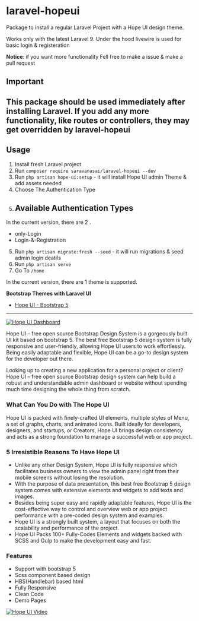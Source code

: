 # laravel-hopeui

Package to install a regular Laravel Project  with a Hope UI design theme.

Works only with the latest Laravel 9. Under the hood livewire is used for basic login & registeration



**Notice**: if you want more functionality Fell free to make a issue & make a pull request


## Important

This package should be used **immediately after installing Laravel**. If you add any more functionality, like routes or controllers, they may get overridden by laravel-hopeui
---

## Usage

1. Install fresh Laravel project
2. Run `composer require saravanasai/laravel-hopeui --dev`
3. Run `php artisan hope-ui:setup` - it will install Hope UI admin Theme & add assets needed
4. Choose The Authentication Type 
5. ## Available Authentication Types

In the current version, there are 2 . 

-  only-Login  
-  Login-&-Registration

5. Run `php artisan migrate:fresh --seed` - it will run migrations & seed admin login deatils
6. Run `php artisan serve`
7. Go To  `/home`



In the current version, there are 1 theme is  supported. 



**Bootstrap Themes with Laravel UI**

- [Hope UI - Bootstrap 5](https://github.com/iqonicdesignofficial/hope-ui-design-system)

---
<a href="https://templates.iqonic.design/hope-ui/html/dist" target="__blank" title="Hope UI Dashboard">
  <img src="https://assets.iqonic.design/hope-ui/github/rtl-mode-min.png" alt="Hope UI Dashboard" />
</a>

Hope UI – free open source Bootstrap Design System is a gorgeously built UI kit based on bootstrap 5. The best free Bootstrap 5 design system is fully responsive and user-friendly, allowing Hope UI users to work effortlessly.
Being easily adaptable and flexible, Hope UI can be a go-to design system for the developer out there.

Looking up to creating a new application for a personal project or client? Hope UI – free open source Bootstrap design system can help build a robust and understandable admin dashboard or website without spending much time designing the whole thing from scratch.

### What Can You Do with The Hope UI

Hope UI is packed with finely-crafted UI elements, multiple styles of Menu, a set of graphs, charts, and animated icons.
Built ideally for developers, designers, and startups, or Creators, Hope UI brings design consistency and acts as a strong foundation to manage a successful web or app project.

### 5 Irresistible Reasons To Have Hope UI
- Unlike any other Design System, Hope UI is fully responsive which facilitates business owners to view the admin panel right from their mobile screens without losing the resolution.
- With the purpose of data presentation, this best free Bootstrap 5 design system comes with extensive elements and widgets to add texts and images. 
- Besides being super easy and rapidly adaptable features, Hope UI is the cost-effective way to control and overview web or app project performance with a pre-coded design system and examples.
- Hope UI is a strongly built system, a layout that focuses on both the scalability and performance of the project.
- Hope UI Packs 100+ Fully-Codes Elements and widgets backed with SCSS and Gulp to make the development easy and fast.


### Features

- Support with bootstrap 5
- Scss component based design
- HBS(Handlebar) based html
- Fully Responsive
- Clean Code
- Demo Pages

<a href="https://www.youtube.com/watch?v=3OMj6nqDuAA" title="Hope UI" target="__blank">
  <img src="https://assets.iqonic.design/hope-ui/github/hope-ui-youtube.png" alt="Hope UI Video" />
</a>

